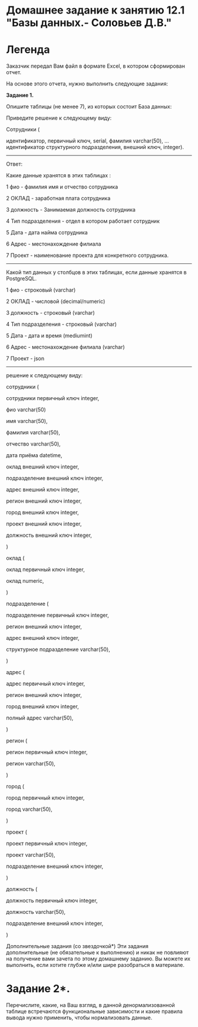 # Домашнее задание к занятию 12.1 "Базы данных.- Соловьев Д.В."


# Легенда

Заказчик передал Вам файл в формате Excel, в котором сформирован отчет.

На основе этого отчета, нужно выполнить следующие задания:

**Задание 1.**

Опишите таблицы (не менее 7), из которых состоит База данных:

Приведите решение к следующему виду:

Сотрудники (

идентификатор, первичный ключ, serial,
фамилия varchar(50),
...
идентификатор структурного подразделения, внешний ключ, integer).

---

Ответ:

Какие данные хранятся в этих таблицах :

1 фио  - фамилия имя и отчество сотрудника 

2 ОКЛАД  - заработная плата сотрудника

3 должность  - Занимаемая должность сотрудника

4 Тип подразделения - отдел в котором работает сотрудник

5 Дата - дата найма сотрудника

6 Адрес - местонахождение филиала

7 Проект - наименование проекта для конкретного сотрудника.

---

Какой тип данных у столбцов в этих таблицах, если данные хранятся в PostgreSQL.

1 фио  -  строковый (varchar)

2 ОКЛАД  - числовой (decimal/numeric)

3 должность  - строковый (varchar)

4 Тип подразделения - строковый (varchar)

5 Дата - дата и время (mediumint)

6 Адрес - местонахождение филиала (varchar)

7 Проект - json

---

решение к следующему виду: 


сотрудники (

 сотрудники первичный ключ integer,

 фио varchar(50)

 имя varchar(50),
 
 фамилия varchar(50),

 отчество varchar(50),

 дата приёма datetime,

 оклад внешний ключ integer,

 подразделение внешний ключ integer,

 адрес внешний ключ integer,

 регион внешний ключ integer,

 город внешний ключ integer,

 проект внешний ключ integer,

 должность внешний ключ integer,
 
)

оклад (

 оклад первичный ключ integer,

 оклад numeric,

)

подразделение (

 подразделение первичный ключ integer,

 регион внешний ключ integer,

 адрес внешний ключ integer,

 структурное подразделение varchar(50),

)

адрес (

 адрес первичный ключ integer,

 регион внешний ключ integer,

 город внешний ключ integer,

 полный адрес varchar(50),

)

регион (

 регион первичный ключ integer,

 регион varchar(50),

)

город (

 город первичный ключ integer,

 город varchar(50),

)

проект (

 проект первичный ключ integer,

 проект varchar(50),

 подразделение внешний ключ integer,

)

должность (

 должность первичный ключ integer,

 должность varchar(50),

 подразделение внешний ключ integer,

)

Дополнительные задания (со звездочкой*)
Эти задания дополнительные (не обязательные к выполнению) и никак не повлияют на получение вами зачета по этому домашнему заданию. Вы можете их выполнить, если хотите глубже и/или шире разобраться в материале.

# Задание 2*.
Перечислите, какие, на Ваш взгляд, в данной денормализованной таблице встречаются функциональные зависимости и какие правила вывода нужно применить, чтобы нормализовать данные.
